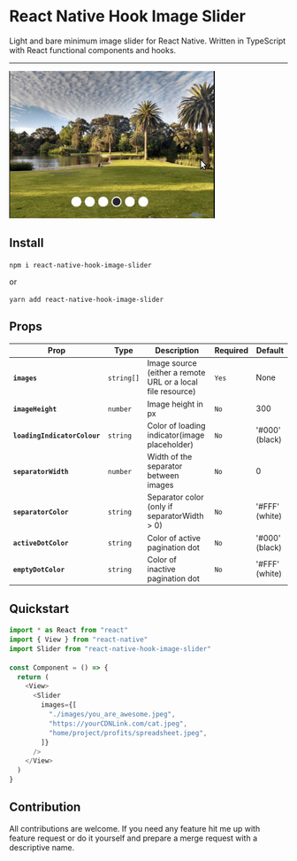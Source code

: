# React Native Hook Image Slider

Light and bare minimum image slider for React Native. Written in TypeScript with React functional components and hooks.

---

![SliderBox](docs/assets/preview.gif)

## Install

`npm i react-native-hook-image-slider`

or

`yarn add react-native-hook-image-slider`

## Props

| Prop                         | Type       | Description                                                 | Required | Default        |
| ---------------------------- | ---------- | ----------------------------------------------------------- | -------- | -------------- |
| **`images`**                 | `string[]` | Image source (either a remote URL or a local file resource) | `Yes`    | None           |
| **`imageHeight`**            | `number`   | Image height in px                                          | `No`     | 300            |
| **`loadingIndicatorColour`** | `string`   | Color of loading indicator(image placeholder)               | `No`     | '#000' (black) |
| **`separatorWidth`**         | `number`   | Width of the separator between images                       | `No`     | 0              |
| **`separatorColor`**         | `string`   | Separator color (only if separatorWidth > 0)                | `No`     | '#FFF' (white) |
| **`activeDotColor`**         | `string`   | Color of active pagination dot                              | `No`     | '#000' (black) |
| **`emptyDotColor`**          | `string`   | Color of inactive pagination dot                            | `No`     | '#FFF' (white) |

## Quickstart

```javascript
import * as React from "react"
import { View } from "react-native"
import Slider from "react-native-hook-image-slider"

const Component = () => {
  return (
    <View>
      <Slider
        images={[
          "./images/you_are_awesome.jpeg",
          "https://yourCDNLink.com/cat.jpeg",
          "home/project/profits/spreadsheet.jpeg",
        ]}
      />
    </View>
  )
}
```

## Contribution

All contributions are welcome. If you need any feature hit me up with feature request or do it yourself and prepare a merge request with a descriptive name.

